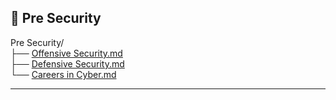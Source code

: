 ## 🔴 Pre Security

Pre Security/  
├── [Offensive Security.md](https://github.com/nihanth6721/TryHackme_blogs/blob/main/Pre%20Security/Offensive%20Security.md)  
├── [Defensive Security.md](https://github.com/nihanth6721/TryHackme_blogs/blob/main/Pre%20Security/defensive%20Security.md)  
└── [Careers in Cyber.md](https://github.com/nihanth6721/TryHackme_blogs/blob/main/Pre%20Security/Careers%20in%20Cyber.md)

---
